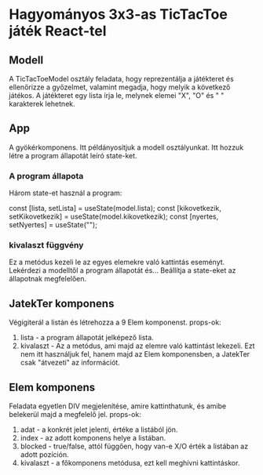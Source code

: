 # Hagyományos 3x3-as TicTacToe játék React-tel

## Modell

 A TicTacToeModel osztály feladata, hogy reprezentálja a játékteret és ellenőrizze a győzelmet, valamint megadja, hogy melyik a következő játékos. 
 A játékteret egy lista írja le, melynek elemei "X", "O" és " " karakterek lehetnek. 

## App 

A gyökérkomponens.
Itt példányosítjuk a modell osztályunkat. 
Itt hozzuk létre a program állapotát leíró state-ket. 

### A program állapota

Három state-et használ a program: 

const [lista, setLista] = useState(model.lista);
const [kikovetkezik, setKikovetkezik] = useState(model.kikovetkezik);
const [nyertes, setNyertes] = useState("");

### kivalaszt függvény

Ez a metódus kezeli le az egyes elemekre való kattintás eseményt. 
Lekérdezi a modelltől a program állapotát és... 
Beállítja a state-eket az állapotnak megfelelően. 

## JatekTer komponens

Végigiterál a listán és létrehozza a 9 Elem komponenst. 
props-ok: 
1. lista - a program állapotát jelképező lista. 
2. kivalaszt - Az a metódus, ami majd az elemre való kattintást lekezeli. Ezt nem itt használjuk fel, hanem majd az Elem komponensben, a JatekTer csak "átvezeti" az információt. 

##  Elem komponens

Feladata egyetlen DIV megjelenítése, amire kattinthatunk, és amibe belekerül majd a megfelelő jel.
props-ok: 
1. adat - a konkrét jelet jelenti, értéke a listából jön. 
2. index - az adott komponens helye a listában. 
3. blocked - true/false, attól függően, hogy van-e X/O érték a listában az adott pozíción. 
4. kivalaszt - a főkomponens metódusa, ezt kell meghívni kattintáskor. 




